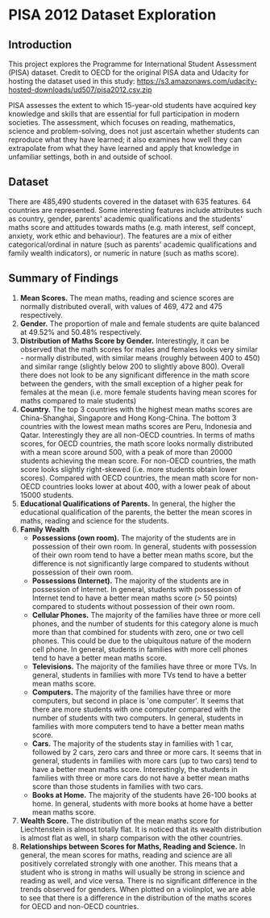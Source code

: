 # PISA 2012 Dataset Exploration

## Introduction
This project explores the Programme for International Student Assessment (PISA) dataset. Credit to OECD for the original PISA data and Udacity for hosting the dataset used in this study: <https://s3.amazonaws.com/udacity-hosted-downloads/ud507/pisa2012.csv.zip>

PISA assesses the extent to which 15-year-old students have acquired key knowledge and skills that are essential for full participation in modern societies. The assessment, which focuses on reading, mathematics, science and problem-solving, does not just ascertain whether students can reproduce what they have learned; it also examines how well they can extrapolate from what they have learned and apply that knowledge in unfamiliar settings, both in and outside of school.

## Dataset
There are 485,490 students covered in the dataset with 635 features. 64 countries are represented. Some interesting features include attributes such as country, gender, parents' academic qualifications and the students' maths score and attitudes towards maths (e.g. math interest, self concept, anxiety, work ethic and behaviour). The features are a mix of either categorical/ordinal in nature (such as parents' academic qualifications and family wealth indicators), or numeric in nature (such as maths score).

## Summary of Findings
1. **Mean Scores.** The mean maths, reading and science scores are normally distributed overall, with values of 469, 472 and 475 respectively.
2. **Gender.** The proportion of male and female students are quite balanced at 49.52% and 50.48% respectively.
3. **Distribution of Maths Score by Gender.** Interestingly, it can be observed that the math scores for males and females looks very similar - normally distributed, with similar means (roughly between 400 to 450) and similar range (slightly below 200 to slightly above 800). Overall there does not look to be any significant difference in the math score between the genders, with the small exception of a higher peak for females at the mean (i.e. more female students having mean scores for maths compared to male students)
4. **Country.** The top 3 countries with the highest mean maths scores are China-Shanghai, Singapore and Hong Kong-China. The bottom 3 countries with the lowest mean maths scores are Peru, Indonesia and Qatar. Interestingly they are all non-OECD countries. In terms of maths scores, for OECD countries, the math score looks normally distributed with a mean score around 500, with a peak of more than 20000 students achieving the mean score. For non-OECD countries, the math score looks slightly right-skewed (i.e. more students obtain lower scores). Compared with OECD countries, the mean math score for non-OECD countries looks lower at about 400, with a lower peak of about 15000 students.
5. **Educational Qualifications of Parents.** In general, the higher the educational qualification of the parents, the better the mean scores in maths, reading and science for the students.
6. **Family Wealth**
    - **Possessions (own room).** The majority of the students are in possession of their own room. In general, students with possession of their own room tend to have a better mean maths score, but the difference is not significantly large compared to students without possession of their own room.
    - **Possessions (Internet).** The majority of the students are in possession of Internet. In general, students with possession of Internet tend to have a better mean maths score (> 50 points) compared to students without possession of their own room.
    - **Cellular Phones.** The majority of the families have three or more cell phones, and the number of students for this category alone is much more than that combined for students with zero, one or two cell phones. This could be due to the ubiquitous nature of the modern cell phone. In general, students in families with more cell phones tend to have a better mean maths score.
    - **Televisions.** The majority of the families have three or more TVs. In general, students in families with more TVs tend to have a better mean maths score.
    - **Computers.** The majority of the families have three or more computers, but second in place is 'one computer'. It seems that there are more students with one computer compared with the number of students with two computers. In general, students in families with more computers tend to have a better mean maths score.
    - **Cars.** The majority of the students stay in families with 1 car, followed by 2 cars, zero cars and three or more cars. It seems that in general, students in families with more cars (up to two cars) tend to have a better mean maths score. Interestingly, the students in families with three or more cars do not have a better mean maths score than those students in families with two cars.
    - **Books at Home.** The majority of the students have 26-100 books at home. In general, students with more books at home have a better mean maths score.
7. **Wealth Score.** The distribution of the mean maths score for Liechtenstein is almost totally flat. It is noticed that its wealth distribution is almost flat as well, in sharp comparison with the other countries.
8. **Relationships between Scores for Maths, Reading and Science.** In general, the mean scores for maths, reading and science are all positively correlated strongly with one another. This means that a student who is strong in maths will usually be strong in science and reading as well, and vice versa. There is no significant difference in the trends observed for genders. When plotted on a violinplot, we are able to see that there is a difference in the distribution of the maths scores for OECD and non-OECD countries.
